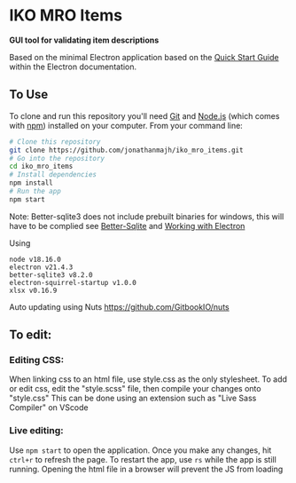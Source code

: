 # IKO MRO Items

**GUI tool for validating item descriptions**

Based on the minimal Electron application based on the [Quick Start Guide](https://electronjs.org/docs/tutorial/quick-start) within the Electron documentation.

## To Use

To clone and run this repository you'll need [Git](https://git-scm.com) and [Node.js](https://nodejs.org/en/download/) (which comes with [npm](http://npmjs.com)) installed on your computer. From your command line:

```bash
# Clone this repository
git clone https://github.com/jonathanmajh/iko_mro_items.git
# Go into the repository
cd iko_mro_items
# Install dependencies
npm install
# Run the app
npm start
```
Note: Better-sqlite3 does not include prebuilt binaries for windows, this will have to be complied see [Better-Sqlite](https://github.com/JoshuaWise/better-sqlite3/blob/master/docs/troubleshooting.md) and [Working with Electron](https://github.com/JoshuaWise/better-sqlite3/issues/126)

Using
```
node v18.16.0
electron v21.4.3
better-sqlite3 v8.2.0
electron-squirrel-startup v1.0.0
xlsx v0.16.9
```

Auto updating using Nuts
https://github.com/GitbookIO/nuts

## To edit:
### Editing CSS:
When linking css to an html file, use style.css as the only stylesheet. To add or edit css, edit the "style.scss" file, then compile your changes onto "style.css" This can be done using an extension such as "Live Sass Compiler" on VScode
### Live editing:
Use ```npm start``` to open the application. Once you make any changes, hit ```ctrl+r``` to refresh the page. To restart the app, use ```rs``` while the app is still running. Opening the html file in a browser will prevent the JS from loading